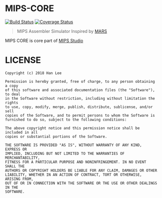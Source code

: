 # MIPS-CORE
[![Build Status](https://travis-ci.org/sn0wle0pard/mips-core.svg?branch=master)](https://travis-ci.org/sn0wle0pard/mips-core) [![Coverage Status](https://coveralls.io/repos/github/sn0wle0pard/mips-core/badge.svg?branch=master)](https://coveralls.io/github/sn0wle0pard/mips-core?branch=master)
> MIPS Assembler Simulator Inspired by [MARS](http://courses.missouristate.edu/KenVollmar/mars/)

MIPS CORE is core part of [MIPS Studio](https://github.com/hahnlee/mips-studio)

# LICENSE
```
Copyright (c) 2018 Han Lee

Permission is hereby granted, free of charge, to any person obtaining a copy
of this software and associated documentation files (the "Software"), to deal
in the Software without restriction, including without limitation the rights
to use, copy, modify, merge, publish, distribute, sublicense, and/or sell
copies of the Software, and to permit persons to whom the Software is
furnished to do so, subject to the following conditions:

The above copyright notice and this permission notice shall be included in all
copies or substantial portions of the Software.

THE SOFTWARE IS PROVIDED "AS IS", WITHOUT WARRANTY OF ANY KIND, EXPRESS OR
IMPLIED, INCLUDING BUT NOT LIMITED TO THE WARRANTIES OF MERCHANTABILITY,
FITNESS FOR A PARTICULAR PURPOSE AND NONINFRINGEMENT. IN NO EVENT SHALL THE
AUTHORS OR COPYRIGHT HOLDERS BE LIABLE FOR ANY CLAIM, DAMAGES OR OTHER
LIABILITY, WHETHER IN AN ACTION OF CONTRACT, TORT OR OTHERWISE, ARISING FROM,
OUT OF OR IN CONNECTION WITH THE SOFTWARE OR THE USE OR OTHER DEALINGS IN THE
SOFTWARE.
```